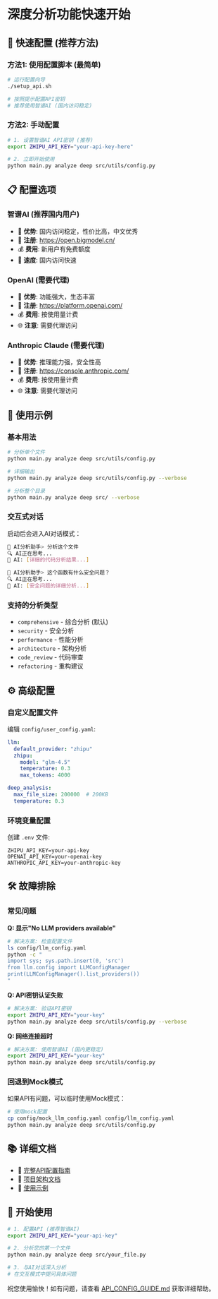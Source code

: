 # 深度分析功能快速开始

## 🚀 快速配置 (推荐方法)

### 方法1: 使用配置脚本 (最简单)

```bash
# 运行配置向导
./setup_api.sh

# 按照提示配置API密钥
# 推荐使用智谱AI (国内访问稳定)
```

### 方法2: 手动配置

```bash
# 1. 设置智谱AI API密钥 (推荐)
export ZHIPU_API_KEY="your-api-key-here"

# 2. 立即开始使用
python main.py analyze deep src/utils/config.py
```

## 📋 配置选项

### 智谱AI (推荐国内用户)
- 🌟 **优势**: 国内访问稳定，性价比高，中文优秀
- 🔗 **注册**: https://open.bigmodel.cn/
- 💰 **费用**: 新用户有免费额度
- 🚀 **速度**: 国内访问快速

### OpenAI (需要代理)
- 🌟 **优势**: 功能强大，生态丰富
- 🔗 **注册**: https://platform.openai.com/
- 💰 **费用**: 按使用量计费
- 🌐 **注意**: 需要代理访问

### Anthropic Claude (需要代理)
- 🌟 **优势**: 推理能力强，安全性高
- 🔗 **注册**: https://console.anthropic.com/
- 💰 **费用**: 按使用量计费
- 🌐 **注意**: 需要代理访问

## 🎯 使用示例

### 基本用法

```bash
# 分析单个文件
python main.py analyze deep src/utils/config.py

# 详细输出
python main.py analyze deep src/utils/config.py --verbose

# 分析整个目录
python main.py analyze deep src/ --verbose
```

### 交互式对话

启动后会进入AI对话模式：

```bash
🤖 AI分析助手> 分析这个文件
🔍 AI正在思考...
🤖 AI: [详细的代码分析结果...]

🤖 AI分析助手> 这个函数有什么安全问题？
🔍 AI正在思考...
🤖 AI: [安全问题的详细分析...]
```

### 支持的分析类型

- `comprehensive` - 综合分析 (默认)
- `security` - 安全分析
- `performance` - 性能分析
- `architecture` - 架构分析
- `code_review` - 代码审查
- `refactoring` - 重构建议

## ⚙️ 高级配置

### 自定义配置文件

编辑 `config/user_config.yaml`:

```yaml
llm:
  default_provider: "zhipu"
  zhipu:
    model: "glm-4.5"
    temperature: 0.3
    max_tokens: 4000

deep_analysis:
  max_file_size: 200000  # 200KB
  temperature: 0.3
```

### 环境变量配置

创建 `.env` 文件:

```env
ZHIPU_API_KEY=your-api-key
OPENAI_API_KEY=your-openai-key
ANTHROPIC_API_KEY=your-anthropic-key
```

## 🛠️ 故障排除

### 常见问题

**Q: 显示"No LLM providers available"**
```bash
# 解决方案: 检查配置文件
ls config/llm_config.yaml
python -c "
import sys; sys.path.insert(0, 'src')
from llm.config import LLMConfigManager
print(LLMConfigManager().list_providers())
"
```

**Q: API密钥认证失败**
```bash
# 解决方案: 验证API密钥
export ZHIPU_API_KEY="your-key"
python main.py analyze deep src/utils/config.py --verbose
```

**Q: 网络连接超时**
```bash
# 解决方案: 使用智谱AI (国内更稳定)
export ZHIPU_API_KEY="your-key"
python main.py analyze deep src/utils/config.py
```

### 回退到Mock模式

如果API有问题，可以临时使用Mock模式：

```bash
# 使用mock配置
cp config/mock_llm_config.yaml config/llm_config.yaml
python main.py analyze deep src/utils/config.py
```

## 📚 详细文档

- 📖 [完整API配置指南](API_CONFIG_GUIDE.md)
- 🔧 [项目架构文档](docs/)
- 🚀 [使用示例](demos/)

## 🎉 开始使用

```bash
# 1. 配置API (推荐智谱AI)
export ZHIPU_API_KEY="your-api-key"

# 2. 分析您的第一个文件
python main.py analyze deep src/your_file.py

# 3. 与AI对话深入分析
# 在交互模式中提问具体问题
```

祝您使用愉快！如有问题，请查看 [API_CONFIG_GUIDE.md](API_CONFIG_GUIDE.md) 获取详细帮助。